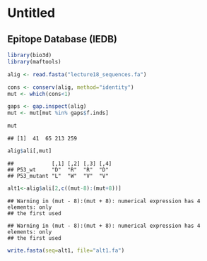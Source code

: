 Untitled
================

## Epitope Database (IEDB)

``` r
library(bio3d)
library(maftools)
```

``` r
alig <- read.fasta("lecture18_sequences.fa")

cons <- conserv(alig, method="identity")
mut <- which(cons<1)

gaps <- gap.inspect(alig)
mut <- mut[mut %in% gaps$f.inds]

mut
```

    ## [1]  41  65 213 259

``` r
alig$ali[,mut]
```

    ##            [,1] [,2] [,3] [,4]
    ## P53_wt     "D"  "R"  "R"  "D" 
    ## P53_mutant "L"  "W"  "V"  "V"

``` r
alt1<-alig$ali[2,c((mut-8):(mut+8))]
```

    ## Warning in (mut - 8):(mut + 8): numerical expression has 4 elements: only
    ## the first used
    
    ## Warning in (mut - 8):(mut + 8): numerical expression has 4 elements: only
    ## the first used

``` r
write.fasta(seq=alt1, file="alt1.fa")
```
